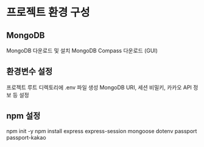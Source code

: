 # 프로젝트 환경 구성

## MongoDB
MongoDB 다운로드 및 설치
MongoDB Compass 다운로드 (GUI)

## 환경변수 설정
프로젝트 루트 디렉토리에 .env 파일 생성
MongoDB URI, 세션 비밀키, 카카오 API 정보 등 설정

## npm 설정
npm init -y
npm install express express-session mongoose dotenv passport passport-kakao
